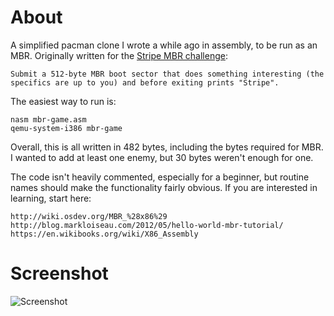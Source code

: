 # About
A simplified pacman clone I wrote a while ago in assembly, to be run as an MBR. Originally written for the [Stripe MBR challenge](https://stripe.com/jobs#engineer):

    Submit a 512-byte MBR boot sector that does something interesting (the specifics are up to you) and before exiting prints "Stripe".

The easiest way to run is:

    nasm mbr-game.asm
    qemu-system-i386 mbr-game

Overall, this is all written in 482 bytes, including the bytes required for MBR. I wanted to add at least one enemy, but 30 bytes weren't enough for one.

The code isn't heavily commented, especially for a beginner, but routine names should make the functionality fairly obvious. If you are interested in learning, start here:

    http://wiki.osdev.org/MBR_%28x86%29
    http://blog.markloiseau.com/2012/05/hello-world-mbr-tutorial/
    https://en.wikibooks.org/wiki/X86_Assembly

# Screenshot
![Screenshot](https://raw.github.com/gaganpreet/mbr-game/master/screenshot.png)
